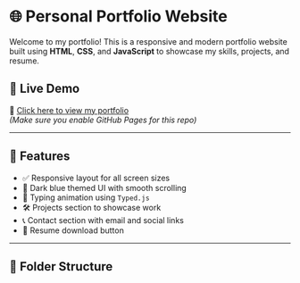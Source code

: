# 🌐 Personal Portfolio Website

Welcome to my portfolio! This is a responsive and modern portfolio website built using **HTML**, **CSS**, and **JavaScript** to showcase my skills, projects, and resume.

## 🚀 Live Demo

🔗 [Click here to view my portfolio](https://sujal13-commits.github.io/PRODIGY_WD_04/)  
_(Make sure you enable GitHub Pages for this repo)_

---

## 📌 Features

- ✅ Responsive layout for all screen sizes
- 🎨 Dark blue themed UI with smooth scrolling
- 🧠 Typing animation using `Typed.js`
- 🛠️ Projects section to showcase work
- 📞 Contact section with email and social links
- 🧾 Resume download button

---

## 📁 Folder Structure

